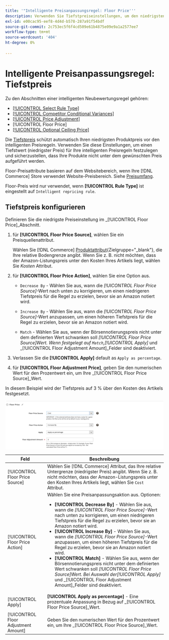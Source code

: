 ```yaml
---
title: '"Intelligente Preisanpassungsregel: Floor Price'''
description: Verwenden Sie Tiefstpreiseinstellungen, um den niedrigsten Preis für eine intelligente Preisregel zur Verwaltung Ihrer Amazon-Auflistungen zu bestimmen.
exl-id: e00cac95-eef8-4d4d-b578-287a91f54bdf
source-git-commit: 2c753ec5f6f4cd509e61b4875e09e9a1a2577ee7
workflow-type: tm+mt
source-wordcount: '404'
ht-degree: 0%

---
```


# Intelligente Preisanpassungsregel: Tiefstpreis

Zu den Abschnitten einer intelligenten Neubewertungsregel gehören:

- [[!UICONTROL Select Rule Type]](./intelligent-repricing-rules.md)
- [[!UICONTROL Competitor Conditional Variances]](./competitor-conditional-variances.md)
- [[!UICONTROL Price Adjustment]](./price-adjustment.md)
- [!UICONTROL Floor Price]
- [[!UICONTROL Optional Ceiling Price]](./optional-ceiling-price.md)

Die [Tiefstpreis](./floor-price.md) schützt automatisch Ihren niedrigsten Produktpreis vor den intelligenten Preisregeln. Verwenden Sie diese Einstellungen, um einen Tiefstwert (niedrigster Preis) für Ihre intelligenten Preisregeln festzulegen und sicherzustellen, dass Ihre Produkte nicht unter dem gewünschten Preis aufgeführt werden.

Floor-Preisattribute basieren auf dem Websitebereich, wenn Ihre [!DNL Commerce] Store verwendet Website-Preisbereich. Siehe [Preisumfang](./price-scope.md).

Floor-Preis wird nur verwendet, wenn **[!UICONTROL Rule Type]** ist eingestellt auf `Intelligent repricing rule`.

## Tiefstpreis konfigurieren

Definieren Sie die niedrigste Preiseinstellung im _[!UICONTROL Floor Price]_Abschnitt.

1. für **[!UICONTROL Floor Price Source]**, wählen Sie ein Preisquellenattribut.

   Wählen Sie [!DNL Commerce] [Produktattribut](https://docs.magento.com/user-guide/catalog/product-attributes.html){Zielgruppe=&quot;_blank&quot;}, die Ihre relative Bodengrenze angibt. Wenn Sie z. B. nicht möchten, dass der Amazon-Listungspreis unter den Kosten Ihres Artikels liegt, wählen Sie *Kosten* Attribut.

1. für **[!UICONTROL Floor Price Action]**, wählen Sie eine Option aus.

   - `Decrease By` - Wählen Sie aus, wann die _[!UICONTROL Floor Price Source]_-Wert nach unten zu korrigieren, um einen niedrigeren Tiefstpreis für die Regel zu erzielen, bevor sie an Amazon notiert wird.

   - `Increase By` - Wählen Sie aus, wann die _[!UICONTROL Floor Price Source]_-Wert anzupassen, um einen höheren Tiefstpreis für die Regel zu erzielen, bevor sie an Amazon notiert wird.

   - `Match` - Wählen Sie aus, wenn der Börsennotierungspreis nicht unter dem definierten Wert schwanken soll _[!UICONTROL Floor Price Source]_Wert. Wenn festgelegt auf `Match`,_[!UICONTROL Apply]_ und _[!UICONTROL Floor Adjustment Amount]_Felder sind deaktiviert.

1. Verlassen Sie die **[!UICONTROL Apply]** default as `Apply as percentage`.

1. für **[!UICONTROL Floor Adjustment Price]**, geben Sie den numerischen Wert für den Prozentwert ein, um Ihre _[!UICONTROL Floor Price Source]_Wert.

In diesem Beispiel wird der Tiefstpreis auf 3 % über den Kosten des Artikels festgesetzt.

![Beispiel für intelligente Preisanpassungsregeln - Tiefstpreis](assets/ob-intelligent-pricde-rule-floor-price.png)

| Feld | Beschreibung |
|--- |--- |
| [!UICONTROL Floor Price Source] | Wählen Sie [!DNL Commerce] Attribut, das Ihre relative Untergrenze (niedrigster Preis) angibt. Wenn Sie z. B. nicht möchten, dass der Amazon-Listungspreis unter den Kosten Ihres Artikels liegt, wählen Sie `Cost` Attribut. |
| [!UICONTROL Floor Price Action] | Wählen Sie eine Preisanpassungsaktion aus. Optionen:<ul><li>**[!UICONTROL Decrease By]** - Wählen Sie aus, wann die _[!UICONTROL Floor Price Source]_-Wert nach unten zu korrigieren, um einen niedrigeren Tiefstpreis für die Regel zu erzielen, bevor sie an Amazon notiert wird.</li><li>**[!UICONTROL Increase By]** - Wählen Sie aus, wann die _[!UICONTROL Floor Price Source]_-Wert anzupassen, um einen höheren Tiefstpreis für die Regel zu erzielen, bevor sie an Amazon notiert wird.</li><li>**[!UICONTROL Match]** - Wählen Sie aus, wenn der Börsennotierungspreis nicht unter dem definierten Wert schwanken soll _[!UICONTROL Floor Price Source]_Wert. Bei Auswahl der_[!UICONTROL Apply]_ und _[!UICONTROL Floor Adjustment Amount]_Felder sind deaktiviert.</li></ul> |
| [!UICONTROL Apply] | **[!UICONTROL Apply as percentage]** - Eine prozentuale Anpassung in Bezug auf _[!UICONTROL Floor Price Source]_Wert. |
| [!UICONTROL Floor Adjustment Amount] | Geben Sie den numerischen Wert für den Prozentwert ein, um Ihre _[!UICONTROL Floor Price Source]_Wert. |
